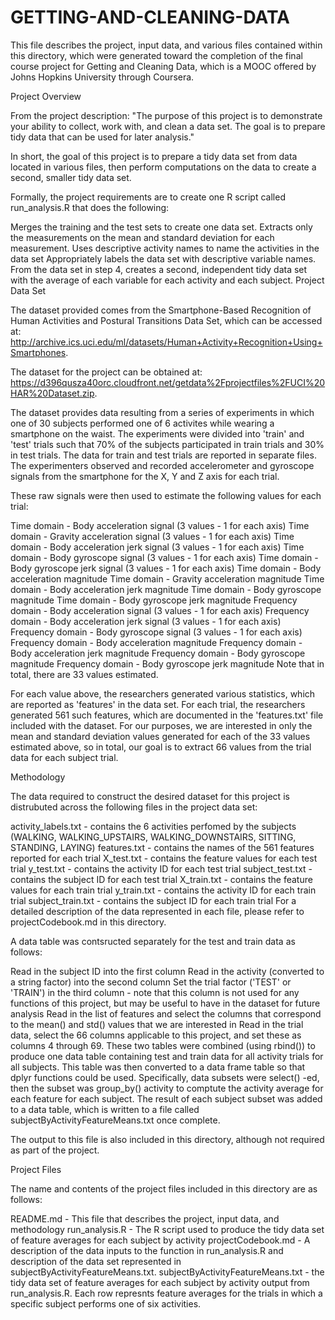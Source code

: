 # GETTING-AND-CLEANING-DATA
This file describes the project, input data, and various files contained within this directory, which were generated toward the completion of the final course project for Getting and Cleaning Data, which is a MOOC offered by Johns Hopkins University through Coursera.

Project Overview

From the project description: "The purpose of this project is to demonstrate your ability to collect, work with, and clean a data set. The goal is to prepare tidy data that can be used for later analysis."

In short, the goal of this project is to prepare a tidy data set from data located in various files, then perform computations on the data to create a second, smaller tidy data set.

Formally, the project requirements are to create one R script called run_analysis.R that does the following:

Merges the training and the test sets to create one data set.
Extracts only the measurements on the mean and standard deviation for each measurement.
Uses descriptive activity names to name the activities in the data set
Appropriately labels the data set with descriptive variable names.
From the data set in step 4, creates a second, independent tidy data set with the average of each variable for each activity and each subject.
Project Data Set

The dataset provided comes from the Smartphone-Based Recognition of Human Activities and Postural Transitions Data Set, which can be accessed at: http://archive.ics.uci.edu/ml/datasets/Human+Activity+Recognition+Using+Smartphones.

The dataset for the project can be obtained at: https://d396qusza40orc.cloudfront.net/getdata%2Fprojectfiles%2FUCI%20HAR%20Dataset.zip.

The dataset provides data resulting from a series of experiments in which one of 30 subjects performed one of 6 activites while wearing a smartphone on the waist. The experiments were divided into 'train' and 'test' trials such that 70% of the subjects participated in train trials and 30% in test trials. The data for train and test trials are reported in separate files. The experimenters observed and recorded accelerometer and gyroscope signals from the smartphone for the X, Y and Z axis for each trial.

These raw signals were then used to estimate the following values for each trial:

Time domain - Body acceleration signal (3 values - 1 for each axis)
Time domain - Gravity acceleration signal (3 values - 1 for each axis)
Time domain - Body acceleration jerk signal (3 values - 1 for each axis)
Time domain - Body gyroscope signal (3 values - 1 for each axis)
Time domain - Body gyroscope jerk signal (3 values - 1 for each axis)
Time domain - Body acceleration magnitude
Time domain - Gravity acceleration magnitude
Time domain - Body acceleration jerk magnitude
Time domain - Body gyroscope magnitude
Time domain - Body gyroscope jerk magnitude
Frequency domain - Body acceleration signal (3 values - 1 for each axis)
Frequency domain - Body acceleration jerk signal (3 values - 1 for each axis)
Frequency domain - Body gyroscope signal (3 values - 1 for each axis)
Frequency domain - Body acceleration magnitude
Frequency domain - Body acceleration jerk magnitude
Frequency domain - Body gyroscope magnitude
Frequency domain - Body gyroscope jerk magnitude
Note that in total, there are 33 values estimated.

For each value above, the researchers generated various statistics, which are reported as 'features' in the data set. For each trial, the researchers generated 561 such features, which are documented in the 'features.txt' file included with the dataset. For our purposes, we are interested in only the mean and standard deviation values generated for each of the 33 values estimated above, so in total, our goal is to extract 66 values from the trial data for each subject trial.

Methodology

The data required to construct the desired dataset for this project is distrubuted across the following files in the project data set:

activity_labels.txt - contains the 6 activities perfomed by the subjects (WALKING, WALKING_UPSTAIRS, WALKING_DOWNSTAIRS, SITTING, STANDING, LAYING)
features.txt - contains the names of the 561 features reported for each trial
X_test.txt - contains the feature values for each test trial
y_test.txt - contains the activity ID for each test trial
subject_test.txt - contains the subject ID for each test trial
X_train.txt - contains the feature values for each train trial
y_train.txt - contains the activity ID for each train trial
subject_train.txt - contains the subject ID for each train trial
For a detailed description of the data represented in each file, please refer to projectCodebook.md in this directory.

A data table was contsructed separately for the test and train data as follows:

Read in the subject ID into the first column
Read in the activity (converted to a string factor) into the second column
Set the trial factor ('TEST' or 'TRAIN') in the third column - note that this column is not used for any functions of this project, but may be useful to have in the dataset for future analysis
Read in the list of features and select the columns that correspond to the mean() and std() values that we are interested in
Read in the trial data, select the 66 columns applicable to this project, and set these as columns 4 through 69.
These two tables were combined (using rbind()) to produce one data table containing test and train data for all activity trials for all subjects. This table was then converted to a data frame table so that dplyr functions could be used. Specifically, data subsets were select() -ed, then the subset was group_by() activity to comptute the activity average for each feature for each subject. The result of each subject subset was added to a data table, which is written to a file called subjectByActivityFeatureMeans.txt once complete.

The output to this file is also included in this directory, although not required as part of the project.

Project Files

The name and contents of the project files included in this directory are as follows:

README.md - This file that describes the project, input data, and methodology
run_analysis.R - The R script used to produce the tidy data set of feature averages for each subject by activity
projectCodebook.md - A description of the data inputs to the function in run_analysis.R and description of the data set represented in subjectByActivityFeatureMeans.txt.
subjectByActivityFeatureMeans.txt - the tidy data set of feature averages for each subject by activity output from run_analysis.R. Each row represnts feature averages for the trials in which a specific subject performs one of six activities.
